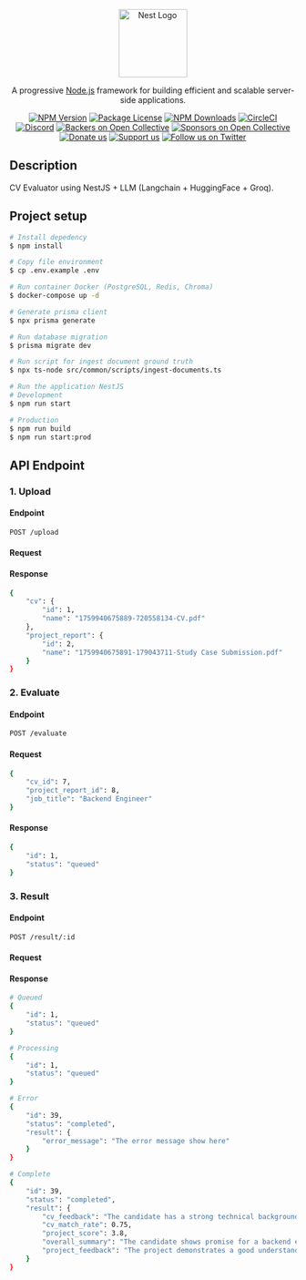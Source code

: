 <p align="center">
  <a href="http://nestjs.com/" target="blank"><img src="https://nestjs.com/img/logo-small.svg" width="120" alt="Nest Logo" /></a>
</p>

[circleci-image]: https://img.shields.io/circleci/build/github/nestjs/nest/master?token=abc123def456
[circleci-url]: https://circleci.com/gh/nestjs/nest

  <p align="center">A progressive <a href="http://nodejs.org" target="_blank">Node.js</a> framework for building efficient and scalable server-side applications.</p>
    <p align="center">
<a href="https://www.npmjs.com/~nestjscore" target="_blank"><img src="https://img.shields.io/npm/v/@nestjs/core.svg" alt="NPM Version" /></a>
<a href="https://www.npmjs.com/~nestjscore" target="_blank"><img src="https://img.shields.io/npm/l/@nestjs/core.svg" alt="Package License" /></a>
<a href="https://www.npmjs.com/~nestjscore" target="_blank"><img src="https://img.shields.io/npm/dm/@nestjs/common.svg" alt="NPM Downloads" /></a>
<a href="https://circleci.com/gh/nestjs/nest" target="_blank"><img src="https://img.shields.io/circleci/build/github/nestjs/nest/master" alt="CircleCI" /></a>
<a href="https://discord.gg/G7Qnnhy" target="_blank"><img src="https://img.shields.io/badge/discord-online-brightgreen.svg" alt="Discord"/></a>
<a href="https://opencollective.com/nest#backer" target="_blank"><img src="https://opencollective.com/nest/backers/badge.svg" alt="Backers on Open Collective" /></a>
<a href="https://opencollective.com/nest#sponsor" target="_blank"><img src="https://opencollective.com/nest/sponsors/badge.svg" alt="Sponsors on Open Collective" /></a>
  <a href="https://paypal.me/kamilmysliwiec" target="_blank"><img src="https://img.shields.io/badge/Donate-PayPal-ff3f59.svg" alt="Donate us"/></a>
    <a href="https://opencollective.com/nest#sponsor"  target="_blank"><img src="https://img.shields.io/badge/Support%20us-Open%20Collective-41B883.svg" alt="Support us"></a>
  <a href="https://twitter.com/nestframework" target="_blank"><img src="https://img.shields.io/twitter/follow/nestframework.svg?style=social&label=Follow" alt="Follow us on Twitter"></a>
</p>
  <!--[![Backers on Open Collective](https://opencollective.com/nest/backers/badge.svg)](https://opencollective.com/nest#backer)
  [![Sponsors on Open Collective](https://opencollective.com/nest/sponsors/badge.svg)](https://opencollective.com/nest#sponsor)-->

## Description

CV Evaluator using NestJS + LLM (Langchain + HuggingFace + Groq).

## Project setup

```bash
# Install depedency
$ npm install

# Copy file environment
$ cp .env.example .env

# Run container Docker (PostgreSQL, Redis, Chroma)
$ docker-compose up -d

# Generate prisma client
$ npx prisma generate

# Run database migration
$ prisma migrate dev

# Run script for ingest document ground truth
$ npx ts-node src/common/scripts/ingest-documents.ts

# Run the application NestJS
# Development
$ npm run start

# Production
$ npm run build
$ npm run start:prod
```

## API Endpoint

### 1. Upload

#### Endpoint

```bash
POST /upload
```

#### Request

#### Response

```bash
{
    "cv": {
        "id": 1,
        "name": "1759940675889-720558134-CV.pdf"
    },
    "project_report": {
        "id": 2,
        "name": "1759940675891-179043711-Study Case Submission.pdf"
    }
}
```

### 2. Evaluate

#### Endpoint

```bash
POST /evaluate
```

#### Request

```bash
{
    "cv_id": 7,
    "project_report_id": 8,
    "job_title": "Backend Engineer"
}
```

#### Response

```bash
{
    "id": 1,
    "status": "queued"
}
```

### 3. Result

#### Endpoint

```bash
POST /result/:id
```

#### Request

#### Response

```bash
# Queued
{
    "id": 1,
    "status": "queued"
}

# Processing
{
    "id": 1,
    "status": "queued"
}

# Error
{
    "id": 39,
    "status": "completed",
    "result": {
        "error_message": "The error message show here"
    }
}

# Complete
{
    "id": 39,
    "status": "completed",
    "result": {
        "cv_feedback": "The candidate has a strong technical background and relevant experience in web development. Their projects demonstrate a good understanding of full-stack development and various technologies. However, the CV lacks specific details about their contributions to each project and could benefit from quantifiable achievements.",
        "cv_match_rate": 0.75,
        "project_score": 3.8,
        "overall_summary": "The candidate shows promise for a backend engineer role with a solid technical background and relevant project experience. While their CV lacks specific project contributions and quantifiable achievements, their project demonstrates good understanding and implementation of key features.  Areas for improvement include code optimization, documentation, and providing more detailed project descriptions in their CV.",
        "project_feedback": "The project demonstrates a good understanding of the requirements and implements the key features effectively. The code is well-structured and easy to understand. However, there is room for improvement in terms of code optimization and documentation."
    }
}
```
